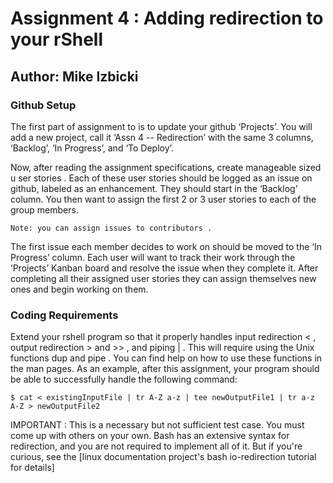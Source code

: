 # Assignment 4 : Adding redirection to your rShell
## Author:   Mike   Izbicki
### Github Setup

The first part of assignment to is to update your github ‘Projects’. You will add a new project, call it ‘Assn 4 -- Redirection’ with the same 3 columns, ‘Backlog’, ‘In Progress’, and ‘To Deploy’. 

Now, after reading the assignment specifications, create manageable sized u ser stories . Each of these user stories should be logged as an issue on github, labeled as an enhancement. 
They should start in the ‘Backlog’ column. 
You then want to assign the first 2 or 3 user stories to each of the group members. 
```
Note: you can assign issues to contributors . 
```
The first issue each member decides to work on should be moved to the ‘In Progress’ column. Each user will want to track their work through the ‘Projects’ Kanban board and resolve the issue when they complete it. After completing all their assigned user stories they can assign themselves new ones and begin working on them. 


### Coding Requirements 

Extend your rshell program so that it properly handles input redirection < , output redirection > and >> , and piping | . This will require using the Unix functions dup and pipe . You can find help on how to use these functions in the man pages. As an example, after this assignment, your program should be able to successfully handle the following command: 
```
$ cat < existingInputFile | tr A-Z a-z | tee newOutputFile1 | tr a-z A-Z > newOutputFile2 
```
IMPORTANT : This is a necessary but not sufficient test case. You must come up with others on your own. Bash has an extensive syntax for redirection, and you are not required to implement all of it. But if you're curious, see the [linux documentation project's bash io-redirection tutorial for details]




